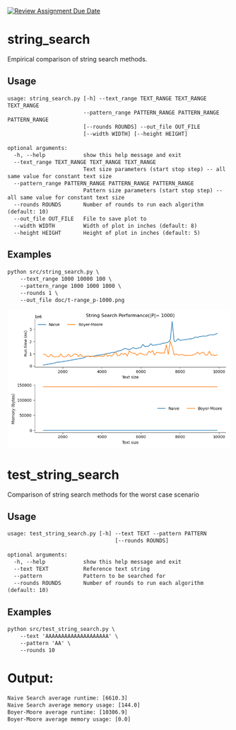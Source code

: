 [![Review Assignment Due Date](https://classroom.github.com/assets/deadline-readme-button-22041afd0340ce965d47ae6ef1cefeee28c7c493a6346c4f15d667ab976d596c.svg)](https://classroom.github.com/a/08twE9R9)
# string_search
Empirical comparison of string search methods.

## Usage
```
usage: string_search.py [-h] --text_range TEXT_RANGE TEXT_RANGE TEXT_RANGE
                        --pattern_range PATTERN_RANGE PATTERN_RANGE PATTERN_RANGE
                        [--rounds ROUNDS] --out_file OUT_FILE
                        [--width WIDTH] [--height HEIGHT]

optional arguments:
  -h, --help            show this help message and exit
  --text_range TEXT_RANGE TEXT_RANGE TEXT_RANGE
                        Text size parameters (start stop step) -- all same value for constant text size
  --pattern_range PATTERN_RANGE PATTERN_RANGE PATTERN_RANGE 
                        Pattern size parameters (start stop step) -- all same value for constant text size
  --rounds ROUNDS       Number of rounds to run each algorithm (default: 10)
  --out_file OUT_FILE   File to save plot to
  --width WIDTH         Width of plot in inches (default: 8)
  --height HEIGHT       Height of plot in inches (default: 5)
```

## Examples
```
python src/string_search.py \
    --text_range 1000 10000 100 \
    --pattern_range 1000 1000 1000 \
    --rounds 1 \
    --out_file doc/t-range_p-1000.png
```
<center><img src="/doc/t-range_p-1000.png" width="600"/></center>

# test_string_search
Comparison of string search methods for the worst case scenario

## Usage
```
usage: test_string_search.py [-h] --text TEXT --pattern PATTERN
                                  [--rounds ROUNDS]

optional arguments:
  -h, --help            show this help message and exit
  --text TEXT           Reference text string
  --pattern             Pattern to be searched for
  --rounds ROUNDS       Number of rounds to run each algorithm (default: 10)
```

## Examples
```
python src/test_string_search.py \
    --text 'AAAAAAAAAAAAAAAAAAAA' \
    --pattern 'AA' \
    --rounds 10 
```
# Output:
```
Naive Search average runtime: [6610.3]
Naive Search average memory usage: [144.0]
Boyer-Moore average runtime: [10306.9]
Boyer-Moore average memory usage: [0.0]
```


